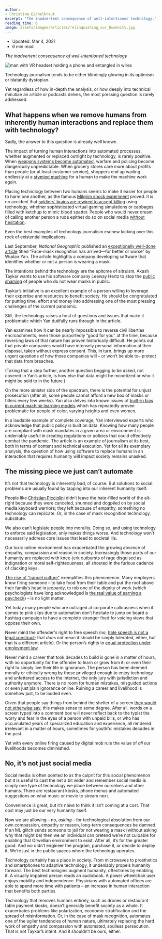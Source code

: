 ```yaml
---
author:
- Christina Eichelkraut
excerpt: "The inadvertent consequence of well-intentioned technology."
reading_time: 6
image: assets/images/articles/relinquishing_our_humanity.jpg
---
```



- Updated: Mar 4, 2021
- 6 min read

*The inadvertent consequence of well-intentioned technology*

![man with VR headset holding a phone and entangled in wires]({{page.image}})

Technology journalism tends to be either blindingly glowing in its optimism or blatantly dystopian.

Yet regardless of how in-depth the analysis, or how deeply into technical minutiae an article or podcasts delves, the most pressing question is rarely addressed:

## What happens when we remove humans from inherently human interactions and replace them with technology?

Sadly, the answer to this question is already well known.

The impact of turning human interactions into automated processes, whether augmented or replaced outright by technology, is rarely positive. When [weapons systems become automated](https://www.hrw.org/news/2020/10/26/robots-arent-better-soldiers-humans), warfare and policing become dangerously unpredictable. When grocery stores care more about profits than people (or at least customer service), shoppers end up waiting endlessly at a [stymied machine](https://gizmodo.com/why-self-checkout-is-and-has-always-been-the-worst-1833106695) for a human to make the machine work again.

Placing technology between two humans seems to make it easier for people to harm one another, as the famous [Milgrim shock experiment](https://www.simplypsychology.org/milgram.html) proved. It is no accident that [soldiers’ brains are rewired to accept killing](https://www.sfgate.com/science/article/THE-SCIENCE-OF-CREATING-KILLERS-Human-2514123.php) using technology, whether sophisticated virtual gaming simulations or cabbages filled with ketchup to mimic blood spatter. People who would never dream of calling another person a rude epithet do so on social media [without hesitation](https://medium.com/@goboldfish/is-social-media-making-people-rude-and-outrageous-b1ff60b7ab4c).

Even the best examples of technology journalism eschew kicking over this rock of existential implications.

Last September, *National Geographic* published an [exceptionally well-done article](https://www.nationalgeographic.com/science/2020/09/face-mask-recognition-has-arrived-for-coronavirus-better-or-worse-cvd/?cmpid=org=ngp::mc=crm-email::src=ngp::cmp=editorial::add=SpecialEdition_20200911&rid=42DA38B47BA0579A2BA4E838E9E71285) titled “Face-mask recognition has arrived—for better or worse” by Wudan Yan. The article highlights a company developing software that identifies whether or not a person is wearing a mask.

The intentions behind the technology are the epitome of altruism. Akash Taykar wants to use his software company Leeway Hertz to stop the [public shaming](https://twitter.com/JoshuaPotash/status/1264889424468459520) of people who do not wear masks in public.

Taykar’s initiative is an excellent example of a person willing to leverage their expertise and resources to benefit society. He should be congratulated for putting time, effort and money into addressing one of the most pressing challenges of the current pandemic.

Still, the technology raises a host of questions and issues that make it problematic which Yan dutifully runs through in the article.

Yan examines how it can be nearly impossible to reverse civil liberties encroachments, even those purportedly “good for you” at the time, because reversing laws of that nature has proven historically difficult. He points out that private companies would have intensely personal information at their disposal, taken without express consent. This, in turn, brings up more urgent questions of how those companies will – or won’t be able to– protect that data from breaches.

(Taking that a step further, another question begging to be asked, not covered in Yan’s article, is how else that data might be monetized or who it might be sold to in the future.)

On the more sinister side of the spectrum, there is the potential for unjust prosecution (after all, some people cannot afford a new box of masks or filters every few weeks). Yan also delves into known issues of [built-in bias in current machine learning models](https://www.technologyreview.com/2019/02/04/137602/this-is-how-ai-bias-really-happensand-why-its-so-hard-to-fix/) which has repeatedly proven problematic for people of color, varying heights and even women.

In a laudable example of complete coverage, Yan interviewed experts who acknowledge that public policy is built on data. Knowing how many people are compliant with mask mandates in a given area or environment is undeniably useful in creating regulations or policies that could effectively combat the pandemic. The article is an example of journalism at its best, both in terms of content and technical execution. Yet for all its exemplary analysis, the question of how using software to replace humans in an interaction that requires humanity will impact society remains unasked.

## The missing piece we just can’t automate

It’s not that technology is inherently bad, of course. But solutions to social problems are usually found by tapping into our inherent humanity itself.

People like [Christian Picciolini](https://www.nprillinois.org/post/ex-neo-nazi-sheds-light-alt-right-life-after-hate#stream/0) didn’t leave the hate-filled world of the alt-right because they were canceled, shunned and dogpiled on by social media keyboard warriors; they left because of empathy, something no technology can replicate. Or, in the case of mask recognition technology, substitute.

We also can’t legislate people into morality. Doing so, and using technology to enforce said legislation, only makes things worse. And technology won’t necessarily address core issues that lead to societal ills.

Our toxic online environment has exacerbated the growing absence of empathy, compassion and reason in society. Increasingly those parts of our humanity are replaced with knee-jerk outbursts of rage disguised as indignation or moral self-righteousness, all shouted in the furious cadence of clacking keys.

[The rise of “cancel culture”](https://www.city-journal.org/html/age-outrage-15608.html) exemplifies this phenomenon. Many employers know firing someone – to take food from their table and put the roof above their family’s head in jeopardy, to rob one of the dignity of work (which psychologists have long acknowledged is [the real value of earning a paycheck](https://www.psychologytoday.com/us/blog/in-practice/201908/what-psychological-benefits-do-you-get-work#:~:text=Work%20can%20help%20you%20maintain,work%20collapses%2C%20so%20will%20you)) – is no light matter.

Yet today many people who are outraged at corporate callousness when it comes to pink slips due to automation don’t hesitate to jump on board a hashtag campaign to have a complete stranger fired for voicing views that oppose their own.

Never mind the offender's right to free speech (no, [hate speech is not a legal construct](https://www.popehat.com/2015/05/19/how-to-spot-and-critique-censorship-tropes-in-the-medias-coverage-of-free-speech-controversies/); that *does not* mean it should be simply tolerated, either, but that is a different article). Or the person’s rights to [equal protection under employment law](https://www.forbes.com/sites/evangerstmann/2019/10/22/n-word-firing-shows-that-zero-tolerance-means-zero-common-sense/?sh=f7dbfdf561b3).

Never mind a career that took decades to build is gone in a matter of hours, with no opportunity for the offender to learn or grow from it; or even their right to simply live their life in ignorance. The person has been deemed morally or ethically wrong by those privileged enough to enjoy technology and unfettered access to the internet, the only jury with jurisdiction and authority anymore. There is no room for human mistakes, misguided actions or even just plain ignorance online. Ruining a career and livelihood is somehow just, to be lauded even.

Given that people say things from behind the shelter of a screen [they would not otherwise say](https://www.wired.co.uk/article/online-aggression), this makes sense to some degree. After all, words on a screen typed into a comment box will never reflect back to the typist the worry and fear in the eyes of a person with unpaid bills, or who has accumulated years of specialized education and experience, all rendered irrelevant in a matter of hours, sometimes for youthful mistakes decades in the past.

Yet with every online firing caused by digital mob rule the value of *all* our livelihoods becomes diminished.

## No, it’s not just social media

Social media is often pointed to as the culprit for this social phenomenon but it is useful to cast the net a bit wider and remember social media is simply one type of technology we place between ourselves and other humans. There are restaurant kiosks, phone menus and automated suggestions on what music or movie to stream next.

Convenience is great, but it’s naïve to think it isn’t coming at a cost. That cost may just be our very humanity itself.

Now we are allowing – no, *asking* – for technological absolution from our own compassion, empathy or reason, long-term consequences be damned. If an ML glitch sends someone to jail for not wearing a mask (without asking why that might be) then we an individual can pretend we’re not culpable for enabling that Orwellian environment to exist. After all, it’s for the greater good. And *we* didn’t engineer the program, purchase it, or decide to deploy it. We’re just in the public spaces where the technology operates.

Technology certainly has a place in society. From microwaves to prosthetics and smartphones to adaptive technology, it undeniably propels humanity forward. The best technologies augment humanity, oftentimes by enabling it. A visually impaired person reads an audiobook. A power wheelchair user enjoys mobility and independence. Physicians with automated offices are able to spend more time with patients – an increase in human interaction that benefits both parties.

Technology that removes humans entirely, such as drones or restaurant table payment kiosks, doesn’t generally benefit society as a whole. It exacerbates problems like polarization, economic stratification and the spread of misinformation. Or, in the case of mask recognition, automates one of the uglier tendencies of human nature, ultimately replacing the hard work of empathy and compassion with automated, soulless persecution. That is not Taykar’s intent. And it shouldn’t be ours, either.

